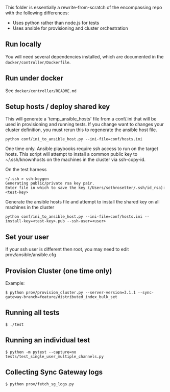 
This folder is essentially a rewrite-from-scratch of the encompassing repo with the following differences:

* Uses python rather than node.js for tests
* Uses ansible for provisioning and cluster orchestration

## Run locally

You will need several dependencies installed, which are documented in the `docker/controller/Dockerfile`.

## Run under docker

See `docker/controller/README.md`

## Setup hosts / deploy shared key

This will generate a 'temp_ansible_hosts' file from a conf/<host-file>.ini that will be used in provisioning and running tests.
If you change want to changes your cluster definition, you must rerun this to regenerate the ansible host file.

```
python conf/ini_to_ansible_host.py --ini-file=conf/hosts.ini
```

One time only. Ansible playbooks require ssh access to run on the target hosts. 
This script will attempt to install a common public key to ~/.ssh/knownhosts on the machines in the cluster
via ssh-copy-id. 

On the test harness

```
~/.ssh » ssh-keygen
Generating public/private rsa key pair.
Enter file in which to save the key (/Users/sethrosetter/.ssh/id_rsa):<test-key>
```

Generate the ansible hosts file and attempt to install the shared key on all machines in the cluster

```
python conf/ini_to_ansible_host.py --ini-file=conf/hosts.ini --install-key=<test-key>.pub --ssh-user=<user>
```

## Set your user

If your ssh user is different then root, you may need to edit prov/ansible/ansible.cfg

## Provision Cluster (one time only)

Example:

```
$ python prov/provision_cluster.py --server-version=3.1.1 --sync-gateway-branch=feature/distributed_index_bulk_set
```

## Running all tests

```
$ ./test
```

## Running an individual test

```
$ python -m pytest --capture=no tests/test_single_user_multiple_channels.py
```

## Collecting Sync Gateway logs

```
$ python prov/fetch_sg_logs.py
```